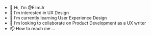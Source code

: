 - 👋 Hi, I’m @ElimJr
- 👀 I’m interested in UX Design 
- 🌱 I’m currently learning User Experience Design 
- 💞️ I’m looking to collaborate on Product Development as a UX writer 
- 📫 How to reach me ...

<!---
ElimJr/ElimJr is a ✨ special ✨ repository because its `README.md` (this file) appears on your GitHub profile.
You can click the Preview link to take a look at your changes.
--->
